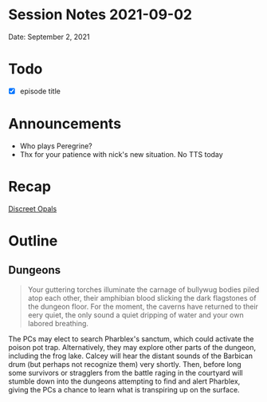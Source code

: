 # Session Notes 2021-09-02

Date: September 2, 2021

# Todo

- [x]  episode title

# Announcements

- Who plays Peregrine?
- Thx for your patience with nick's new situation. No TTS today

# Recap

[Discreet Opals](../Adventure%20Log/%F0%9F%92%8E%20Discreet%20Opals.md) 

# Outline

## Dungeons

> Your guttering torches illuminate the carnage of bullywug bodies piled atop each other, their amphibian blood slicking the dark flagstones of the dungeon floor. For the moment, the caverns have returned to their eery quiet, the only sound a quiet dripping of water and your own labored breathing.
> 

The PCs may elect to search Pharblex's sanctum, which could activate the poison pot trap. Alternatively, they may explore other parts of the dungeon, including the frog lake. Calcey will hear the distant sounds of the Barbican drum (but perhaps not recognize them) very shortly. Then, before long some survivors or stragglers from the battle raging in the courtyard will stumble down into the dungeons attempting to find and alert Pharblex, giving the PCs a chance to learn what is transpiring up on the surface.